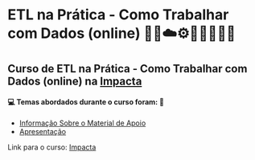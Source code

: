 # ETL na Prática - Como Trabalhar com Dados (online) 🤖🎲☁️⚙️🤯👨🏻‍💻🐍
## Curso de ETL na Prática - Como Trabalhar com Dados (online) na [Impacta](https://www.impacta.com.br/cursos/etl-na-pratica-como-trabalhar-com-dados-online)
#### 💻 Temas abordados durante o curso foram: 🚀

- [Informação Sobre o Material de Apoio](https://github.com/romulovieira777/ETL_na_Pratica_como_Trabalhar_com_Dados_Online/tree/main/Informacao_Sobre_o_Material_de_Apoio)
- [Apresentação]()


Link para o curso: [Impacta](https://www.impacta.com.br/cursos/etl-na-pratica-como-trabalhar-com-dados-online)
